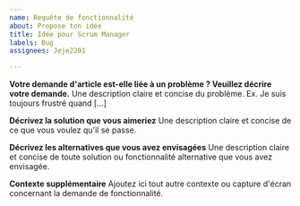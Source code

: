 ```yaml
---
name: Requête de fonctionnalité
about: Propose ton idée
title: Idée pour Scrum Manager
labels: Bug
assignees: Jeje2201

---
```


**Votre demande d'article est-elle liée à un problème ? Veuillez décrire votre demande.**
Une description claire et concise du problème. Ex. Je suis toujours frustré quand [...]

**Décrivez la solution que vous aimeriez**
Une description claire et concise de ce que vous voulez qu'il se passe.

**Décrivez les alternatives que vous avez envisagées**
Une description claire et concise de toute solution ou fonctionnalité alternative que vous avez envisagée.

**Contexte supplémentaire**
Ajoutez ici tout autre contexte ou capture d'écran concernant la demande de fonctionnalité.

